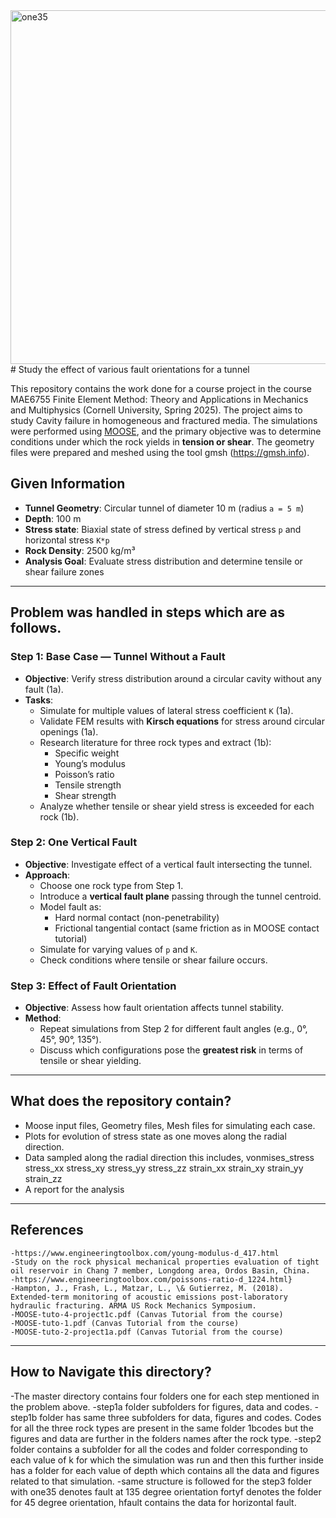 
<img width="566" alt="one35" src="https://github.com/user-attachments/assets/6752d648-af41-45ef-9727-81f6ee96d869" />
# Study the effect of various fault orientations for a tunnel

This repository contains the work done for a course project in the course MAE6755 Finite Element Method: Theory and Applications in Mechanics and Multiphysics (Cornell University, Spring 2025). The project aims to study Cavity failure in homogeneous and fractured media. The simulations were performed using [MOOSE](https://mooseframework.inl.gov/), and the primary objective was to determine conditions under which the rock yields in **tension or shear**. The geometry files were prepared and meshed using the tool gmsh (https://gmsh.info). 

## Given Information 

- **Tunnel Geometry**: Circular tunnel of diameter 10 m (radius `a = 5 m`)
- **Depth**: 100 m
- **Stress state**: Biaxial state of stress defined by vertical stress `p` and horizontal stress `K*p`
- **Rock Density**: 2500 kg/m³
- **Analysis Goal**: Evaluate stress distribution and determine tensile or shear failure zones

---

## Problem was handled in steps which are as follows. 

### Step 1: Base Case — Tunnel Without a Fault

- **Objective**: Verify stress distribution around a circular cavity without any fault (1a).
- **Tasks**:
  - Simulate for multiple values of lateral stress coefficient `K` (1a).
  - Validate FEM results with **Kirsch equations** for stress around circular openings (1a).
  - Research literature for three rock types and extract (1b):
    - Specific weight
    - Young’s modulus
    - Poisson’s ratio
    - Tensile strength
    - Shear strength
  - Analyze whether tensile or shear yield stress is exceeded for each rock (1b).

### Step 2: One Vertical Fault

- **Objective**: Investigate effect of a vertical fault intersecting the tunnel.
- **Approach**:
  - Choose one rock type from Step 1.
  - Introduce a **vertical fault plane** passing through the tunnel centroid.
  - Model fault as:
    - Hard normal contact (non-penetrability)
    - Frictional tangential contact (same friction as in MOOSE contact tutorial)
  - Simulate for varying values of `p` and `K`.
  - Check conditions where tensile or shear failure occurs.

### Step 3: Effect of Fault Orientation

- **Objective**: Assess how fault orientation affects tunnel stability.
- **Method**:
  - Repeat simulations from Step 2 for different fault angles (e.g., 0°, 45°, 90°, 135°).
  - Discuss which configurations pose the **greatest risk** in terms of tensile or shear yielding.

---

## What does the repository contain?

- Moose input files, Geometry files, Mesh files for simulating each case.
- Plots for evolution of stress state as one moves along the radial direction. 
- Data sampled along the radial direction this includes, vonmises_stress stress_xx stress_xy stress_yy stress_zz strain_xx strain_xy strain_yy strain_zz
- A report for the analysis

---

## References

    -https://www.engineeringtoolbox.com/young-modulus-d_417.html
    -Study on the rock physical mechanical properties evaluation of tight oil reservoir in Chang 7 member, Longdong area, Ordos Basin, China.
    -https://www.engineeringtoolbox.com/poissons-ratio-d_1224.html}
    -Hampton, J., Frash, L., Matzar, L., \& Gutierrez, M. (2018). Extended-term monitoring of acoustic emissions post-laboratory hydraulic fracturing. ARMA US Rock Mechanics Symposium.
    -MOOSE-tuto-4-project1c.pdf (Canvas Tutorial from the course)
    -MOOSE-tuto-1.pdf (Canvas Tutorial from the course)
    -MOOSE-tuto-2-project1a.pdf (Canvas Tutorial from the course)

---

## How to Navigate this directory?

-The master directory contains four folders one for each step mentioned in the problem above. 
-step1a folder subfolders for figures, data and codes. 
-step1b folder has same three subfolders for data, figures and codes. Codes for all the three rock types are present in the same folder 1bcodes but the figures and data are further in the folders names after the rock type. 
-step2 folder contains a subfolder for all the codes and folder corresponding to each value of k for which the simulation was run and then this further inside has a folder for each value of depth which contains all the data and figures related to that simulation. 
-same structure is followed for the step3 folder with one35 denotes fault at 135 degree orientation fortyf denotes the folder for 45 degree orientation, hfault contains the data for horizontal fault. 
















